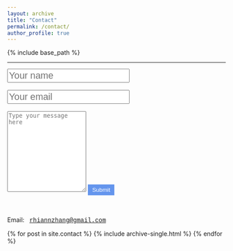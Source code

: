 ```yaml
---
layout: archive
title: "Contact"
permalink: /contact/
author_profile: true
---
```


{% include base_path %}

<hr/>

<form name="gform" id="gform" enctype="text/plain" action="https://docs.google.com/forms/d/e/1FAIpQLSf2rcIOe5JCeeVmf0dyA5T5paxStMnz-KR8zEhDdn7kQveIUA/formResponse?usp=pp_url" target="hidden_iframe" onsubmit="setTimeout(function(){window.location.reload();},10);"> 
  <input type="text" name="entry.1617483516" placeholder="Your name" id="entry.1617483516" style="font-size:16pt;height:32px">
  &nbsp;<br><br> 
  <input type="text" name="entry.1417233657" placeholder="Your email" id="entry.1417233657" style="font-size:16pt;height:32px">
  &nbsp;<br><br>
  <textarea name="entry.1487389352" placeholder="Type your message here" id="entry.1487389352" rows="12" ></textarea>
  <input type="submit" value="Submit" style="color: white; background-color: cornflowerblue; border: 3pt solid cornflowerblue">
</form> 

<iframe name="hidden_iframe" id="hidden_iframe" style="display:none;" onload="if(submitted) {}"></iframe>

<br><br>
Email: &nbsp; <span style = "font-family:'Courier New',monospace;">rhiannzhang@gmail.com</span>


{% for post in site.contact %}
  {% include archive-single.html %}
{% endfor %}
